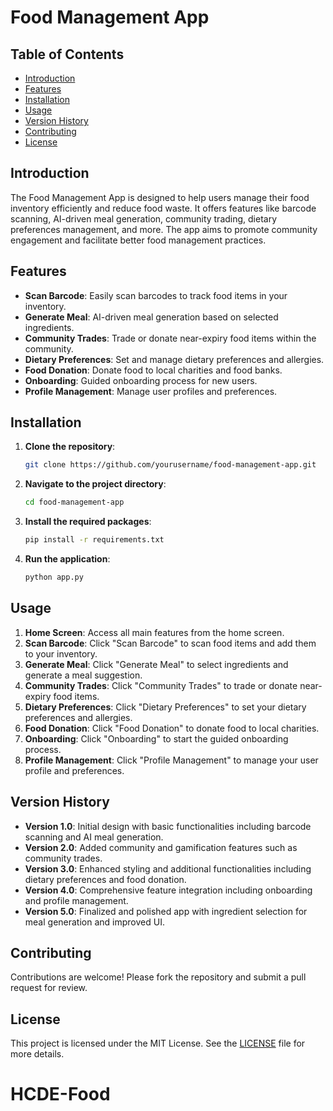 # Food Management App

## Table of Contents

- [Introduction](#introduction)
- [Features](#features)
- [Installation](#installation)
- [Usage](#usage)
- [Version History](#version-history)
- [Contributing](#contributing)
- [License](#license)

## Introduction

The Food Management App is designed to help users manage their food inventory efficiently and reduce food waste. It offers features like barcode scanning, AI-driven meal generation, community trading, dietary preferences management, and more. The app aims to promote community engagement and facilitate better food management practices.

## Features

- **Scan Barcode**: Easily scan barcodes to track food items in your inventory.
- **Generate Meal**: AI-driven meal generation based on selected ingredients.
- **Community Trades**: Trade or donate near-expiry food items within the community.
- **Dietary Preferences**: Set and manage dietary preferences and allergies.
- **Food Donation**: Donate food to local charities and food banks.
- **Onboarding**: Guided onboarding process for new users.
- **Profile Management**: Manage user profiles and preferences.

## Installation

1. **Clone the repository**:
    ```sh
    git clone https://github.com/yourusername/food-management-app.git
    ```

2. **Navigate to the project directory**:
    ```sh
    cd food-management-app
    ```

3. **Install the required packages**:
    ```sh
    pip install -r requirements.txt
    ```

4. **Run the application**:
    ```sh
    python app.py
    ```

## Usage

1. **Home Screen**: Access all main features from the home screen.
2. **Scan Barcode**: Click "Scan Barcode" to scan food items and add them to your inventory.
3. **Generate Meal**: Click "Generate Meal" to select ingredients and generate a meal suggestion.
4. **Community Trades**: Click "Community Trades" to trade or donate near-expiry food items.
5. **Dietary Preferences**: Click "Dietary Preferences" to set your dietary preferences and allergies.
6. **Food Donation**: Click "Food Donation" to donate food to local charities.
7. **Onboarding**: Click "Onboarding" to start the guided onboarding process.
8. **Profile Management**: Click "Profile Management" to manage your user profile and preferences.

## Version History

- **Version 1.0**: Initial design with basic functionalities including barcode scanning and AI meal generation.
- **Version 2.0**: Added community and gamification features such as community trades.
- **Version 3.0**: Enhanced styling and additional functionalities including dietary preferences and food donation.
- **Version 4.0**: Comprehensive feature integration including onboarding and profile management.
- **Version 5.0**: Finalized and polished app with ingredient selection for meal generation and improved UI.

## Contributing

Contributions are welcome! Please fork the repository and submit a pull request for review.

## License

This project is licensed under the MIT License. See the [LICENSE](LICENSE) file for more details.
# HCDE-Food
